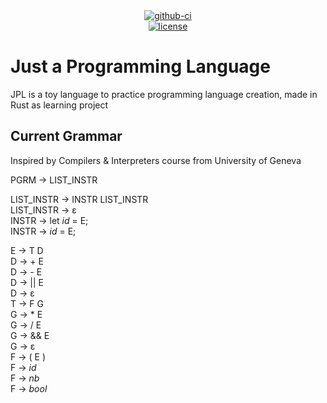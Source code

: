<div align="center">
  <div>
    <a href="https://github.com/K4kug3n/jpl/actions?query=workflow%3Alinux-build">
      <img src="https://github.com/K4kug3n/jpl/workflows/linux-build/badge.svg" alt="github-ci" />
    </a>
  </div>
  <div>
    <a href="https://github.com/K4kug3n/jpl/blob/main/LICENSE">
      <img src="https://img.shields.io/github/license/K4kug3n/jpl?style=plastic" alt="license" />
    </a>
  </div>

</div>

# Just a Programming Language

JPL is a toy language to practice programming language creation, made in Rust as learning project

## Current Grammar
Inspired by Compilers & Interpreters course from University of Geneva  

PGRM &rarr; LIST_INSTR  

LIST_INSTR &rarr; INSTR LIST_INSTR  
LIST_INSTR &rarr; ε  
INSTR &rarr; let *id* = E;  
INSTR &rarr; *id* = E;  

E &rarr; T D  
D &rarr; + E  
D &rarr; - E  
D &rarr; || E  
D &rarr; ε  
T &rarr; F G  
G &rarr; * E  
G &rarr; / E  
G &rarr; && E  
G &rarr; ε  
F &rarr; ( E )  
F &rarr; *id*  
F &rarr; *nb*  
F &rarr; *bool*  